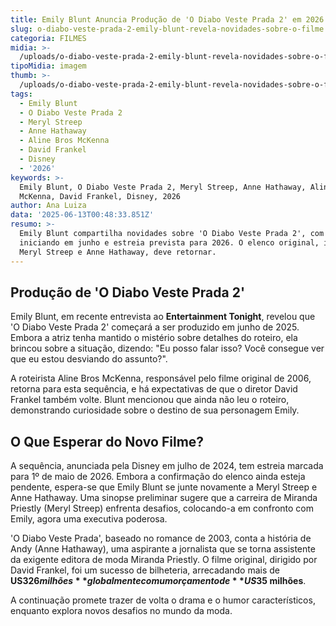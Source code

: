 ```yaml
---
title: Emily Blunt Anuncia Produção de 'O Diabo Veste Prada 2' em 2026
slug: o-diabo-veste-prada-2-emily-blunt-revela-novidades-sobre-o-filme
categoria: FILMES
midia: >-
  /uploads/o-diabo-veste-prada-2-emily-blunt-revela-novidades-sobre-o-filme-thumb.png
tipoMidia: imagem
thumb: >-
  /uploads/o-diabo-veste-prada-2-emily-blunt-revela-novidades-sobre-o-filme-thumb.png
tags:
  - Emily Blunt
  - O Diabo Veste Prada 2
  - Meryl Streep
  - Anne Hathaway
  - Aline Bros McKenna
  - David Frankel
  - Disney
  - '2026'
keywords: >-
  Emily Blunt, O Diabo Veste Prada 2, Meryl Streep, Anne Hathaway, Aline Bros
  McKenna, David Frankel, Disney, 2026
author: Ana Luiza
data: '2025-06-13T00:48:33.851Z'
resumo: >-
  Emily Blunt compartilha novidades sobre 'O Diabo Veste Prada 2', com produção
  iniciando em junho e estreia prevista para 2026. O elenco original, incluindo
  Meryl Streep e Anne Hathaway, deve retornar.
---
```


## Produção de 'O Diabo Veste Prada 2'

Emily Blunt, em recente entrevista ao **Entertainment Tonight**, revelou que 'O Diabo Veste Prada 2' começará a ser produzido em junho de 2025. Embora a atriz tenha mantido o mistério sobre detalhes do roteiro, ela brincou sobre a situação, dizendo: "Eu posso falar isso? Você consegue ver que eu estou desviando do assunto?".

A roteirista Aline Bros McKenna, responsável pelo filme original de 2006, retorna para esta sequência, e há expectativas de que o diretor David Frankel também volte. Blunt mencionou que ainda não leu o roteiro, demonstrando curiosidade sobre o destino de sua personagem Emily.

## O Que Esperar do Novo Filme?

A sequência, anunciada pela Disney em julho de 2024, tem estreia marcada para 1º de maio de 2026. Embora a confirmação do elenco ainda esteja pendente, espera-se que Emily Blunt se junte novamente a Meryl Streep e Anne Hathaway. Uma sinopse preliminar sugere que a carreira de Miranda Priestly (Meryl Streep) enfrenta desafios, colocando-a em confronto com Emily, agora uma executiva poderosa.

'O Diabo Veste Prada', baseado no romance de 2003, conta a história de Andy (Anne Hathaway), uma aspirante a jornalista que se torna assistente da exigente editora de moda Miranda Priestly. O filme original, dirigido por David Frankel, foi um sucesso de bilheteria, arrecadando mais de **US$326 milhões** globalmente com um orçamento de **US$35 milhões**.

A continuação promete trazer de volta o drama e o humor característicos, enquanto explora novos desafios no mundo da moda.
